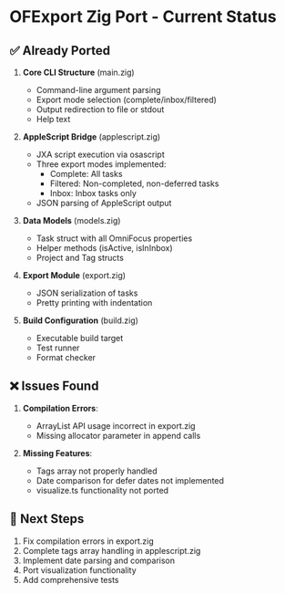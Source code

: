# OFExport Zig Port - Current Status

## ✅ Already Ported
1. **Core CLI Structure** (main.zig)
   - Command-line argument parsing
   - Export mode selection (complete/inbox/filtered)
   - Output redirection to file or stdout
   - Help text

2. **AppleScript Bridge** (applescript.zig)
   - JXA script execution via osascript
   - Three export modes implemented:
     - Complete: All tasks
     - Filtered: Non-completed, non-deferred tasks
     - Inbox: Inbox tasks only
   - JSON parsing of AppleScript output

3. **Data Models** (models.zig)
   - Task struct with all OmniFocus properties
   - Helper methods (isActive, isInInbox)
   - Project and Tag structs

4. **Export Module** (export.zig)
   - JSON serialization of tasks
   - Pretty printing with indentation

5. **Build Configuration** (build.zig)
   - Executable build target
   - Test runner
   - Format checker

## ❌ Issues Found
1. **Compilation Errors**:
   - ArrayList API usage incorrect in export.zig
   - Missing allocator parameter in append calls
   
2. **Missing Features**:
   - Tags array not properly handled
   - Date comparison for defer dates not implemented
   - visualize.ts functionality not ported

## 📝 Next Steps
1. Fix compilation errors in export.zig
2. Complete tags array handling in applescript.zig
3. Implement date parsing and comparison
4. Port visualization functionality
5. Add comprehensive tests